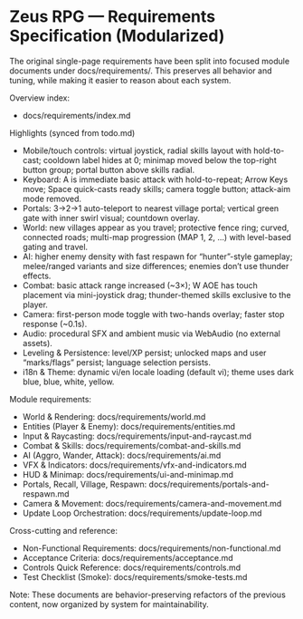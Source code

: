 # Zeus RPG — Requirements Specification (Modularized)

The original single-page requirements have been split into focused module documents under docs/requirements/. This preserves all behavior and tuning, while making it easier to reason about each system.

Overview index:
- docs/requirements/index.md

Highlights (synced from todo.md)
- Mobile/touch controls: virtual joystick, radial skills layout with hold-to-cast; cooldown label hides at 0; minimap moved below the top-right button group; portal button above skills radial.
- Keyboard: A is immediate basic attack with hold-to-repeat; Arrow Keys move; Space quick-casts ready skills; camera toggle button; attack-aim mode removed.
- Portals: 3→2→1 auto-teleport to nearest village portal; vertical green gate with inner swirl visual; countdown overlay.
- World: new villages appear as you travel; protective fence ring; curved, connected roads; multi-map progression (MAP 1, 2, …) with level-based gating and travel.
- AI: higher enemy density with fast respawn for “hunter”-style gameplay; melee/ranged variants and size differences; enemies don’t use thunder effects.
- Combat: basic attack range increased (~3×); W AOE has touch placement via mini-joystick drag; thunder-themed skills exclusive to the player.
- Camera: first-person mode toggle with two-hands overlay; faster stop response (~0.1s).
- Audio: procedural SFX and ambient music via WebAudio (no external assets).
- Leveling & Persistence: level/XP persist; unlocked maps and user “marks/flags” persist; language selection persists.
- i18n & Theme: dynamic vi/en locale loading (default vi); theme uses dark blue, blue, white, yellow.

Module requirements:
- World & Rendering: docs/requirements/world.md
- Entities (Player & Enemy): docs/requirements/entities.md
- Input & Raycasting: docs/requirements/input-and-raycast.md
- Combat & Skills: docs/requirements/combat-and-skills.md
- AI (Aggro, Wander, Attack): docs/requirements/ai.md
- VFX & Indicators: docs/requirements/vfx-and-indicators.md
- HUD & Minimap: docs/requirements/ui-and-minimap.md
- Portals, Recall, Village, Respawn: docs/requirements/portals-and-respawn.md
- Camera & Movement: docs/requirements/camera-and-movement.md
- Update Loop Orchestration: docs/requirements/update-loop.md

Cross-cutting and reference:
- Non-Functional Requirements: docs/requirements/non-functional.md
- Acceptance Criteria: docs/requirements/acceptance.md
- Controls Quick Reference: docs/requirements/controls.md
- Test Checklist (Smoke): docs/requirements/smoke-tests.md

Note: These documents are behavior-preserving refactors of the previous content, now organized by system for maintainability.
